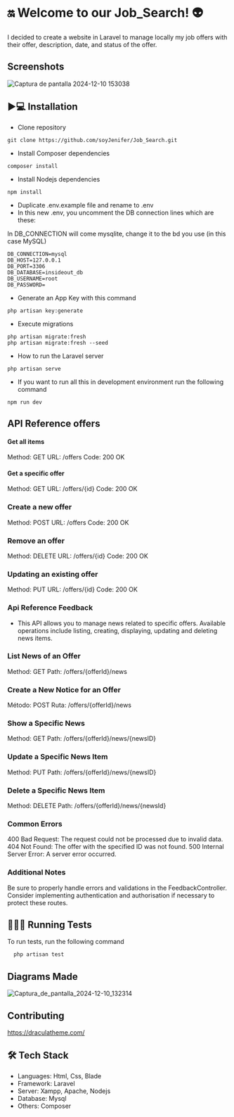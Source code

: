 
# 🔛 Welcome to our Job_Search! 👽

I decided to create a website in Laravel to manage locally my job offers with their offer, description, date, and status of the offer.


## Screenshots

![Captura de pantalla 2024-12-10 153038](https://github.com/user-attachments/assets/f0d2e8f4-687d-4a39-8b71-10239aab11a3)



## ▶️💻 Installation
- Clone repository
```
git clone https://github.com/soyJenifer/Job_Search.git
```

- Install Composer dependencies

```
composer install
```
- Install Nodejs dependencies

```
npm install
```
- Duplicate .env.example file and rename to .env
- In this new .env, you uncomment the DB connection lines which are these:
 
In DB_CONNECTION will come mysqlite, change it to the bd you use (in this case MySQL)

```
DB_CONNECTION=mysql
DB_HOST=127.0.0.1
DB_PORT=3306
DB_DATABASE=insideout_db
DB_USERNAME=root
DB_PASSWORD=
```
 - Generate an App Key with this command 
```
php artisan key:generate 
```
- Execute migrations  
```
php artisan migrate:fresh
php artisan migrate:fresh --seed
```
- How to run the Laravel server  
```
php artisan serve
```

- If you want to run all this in development environment run the following command  
```
npm run dev
```

    
## API Reference offers

#### Get all items

Method: GET
URL: /offers
Code: 200 OK

#### Get a specific offer

Method: GET
URL: /offers/{id}
Code: 200 OK

### Create a new offer

Method: POST
URL: /offers
Code: 200 OK

### Remove an offer

Method: DELETE
URL: /offers/{id}
Code: 200 OK

### Updating an existing offer

Method: PUT
URL: /offers/{id}
Code: 200 OK

### Api Reference Feedback
- This API allows you to manage news related to specific offers. Available operations include listing, creating, displaying, updating and deleting news items.

### List News of an Offer

Method: GET
Path: /offers/{offerId}/news

### Create a New Notice for an Offer
Método: POST
Ruta: /offers/{offerId}/news

### Show a Specific News

Method: GET
Path: /offers/{offerId}/news/{newsID}

### Update a Specific News Item

Method: PUT
Path: /offers/{offerId}/news/{newsID}

### Delete a Specific News Item

Method: DELETE
Path: /offers/{offerId}/news/{newsId}



### Common Errors

400 Bad Request: The request could not be processed due to invalid data.
404 Not Found: The offer with the specified ID was not found.
500 Internal Server Error: A server error occurred.

### Additional Notes

Be sure to properly handle errors and validations in the FeedbackController.
Consider implementing authentication and authorisation if necessary to protect these routes.


## 🏃‍♂️🧪 Running Tests

To run tests, run the following command

```bash
  php artisan test

```
## Diagrams Made

![Captura_de_pantalla_2024-12-10_132314](https://github.com/user-attachments/assets/48bf86cf-03a6-4375-909f-e5984e32132a)


## Contributing

https://draculatheme.com/


## 🛠 Tech Stack
- Languages: Html, Css, Blade
- Framework: Laravel
- Server: Xampp, Apache, Nodejs
- Database: Mysql
- Others: Composer
